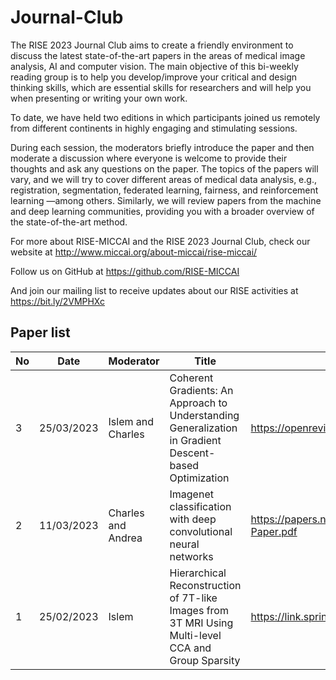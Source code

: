 # Journal-Club

The RISE 2023 Journal Club aims to create a friendly environment to discuss the latest state-of-the-art papers in the areas of medical image analysis, AI and computer vision. The main objective of this bi-weekly reading group is to help you develop/improve your critical and design thinking skills, which are essential skills for researchers and will help you when presenting or writing your own work.

To date, we have held two editions in which participants joined us remotely from different continents in highly engaging and stimulating sessions.

During each session, the moderators briefly introduce the paper and then moderate a discussion where everyone is welcome to provide their thoughts and ask any questions on the paper. The topics of the papers will vary, and we will try to cover different areas of medical data analysis, e.g., registration, segmentation, federated learning, fairness, and reinforcement learning —among others. Similarly, we will review papers from the machine and deep learning communities, providing you with a broader overview of the state-of-the-art method.

For more about RISE-MICCAI and the RISE 2023 Journal Club, check our website at http://www.miccai.org/about-miccai/rise-miccai/

Follow us on GitHub at https://github.com/RISE-MICCAI

And join our mailing list to receive updates about our RISE activities at https://bit.ly/2VMPHXc

## Paper list

No | Date | Moderator | Title | Link
--- | --- | --- | --- | --- 
3 | 25/03/2023 | Islem and Charles | Coherent Gradients: An Approach to Understanding Generalization in Gradient Descent-based Optimization | https://openreview.net/pdf?id=ryeFY0EFwS
2 | 11/03/2023 | Charles and Andrea | Imagenet classification with deep convolutional neural networks | https://papers.nips.cc/paper/2012/file/c399862d3b9d6b76c8436e924a68c45b-Paper.pdf
1 | 25/02/2023 | Islem | Hierarchical Reconstruction of 7T-like Images from 3T MRI Using Multi-level CCA and Group Sparsity | https://link.springer.com/chapter/10.1007/978-3-319-24571-3_79

